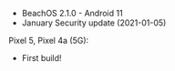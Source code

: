 * BeachOS 2.1.0 - Android 11
* January Security update (2021-01-05)

Pixel 5, Pixel 4a (5G):
* First build!

